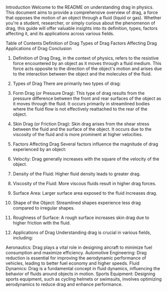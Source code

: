 Introduction
Welcome to the README on understanding drag in physics. This document aims to provide a comprehensive overview of drag, a force that opposes the motion of an object through a fluid (liquid or gas). Whether you're a student, researcher, or simply curious about the phenomenon of drag, this guide will offer valuable insights into its definition, types, factors affecting it, and its applications across various fields.

Table of Contents
Definition of Drag
Types of Drag
Factors Affecting Drag
Applications of Drag
Conclusion
1. Definition of Drag
Drag, in the context of physics, refers to the resistive force encountered by an object as it moves through a fluid medium. This force acts opposite to the direction of the object's motion and arises due to the interaction between the object and the molecules of the fluid.

2. Types of Drag
There are primarily two types of drag:

1. Form Drag (or Pressure Drag): This type of drag results from the pressure difference between the front and rear surfaces of the object as it moves through the fluid. It occurs primarily in streamlined bodies where the fluid flow is not effectively reattached to the rear of the object.
2. Skin Drag (or Friction Drag): Skin drag arises from the shear stress between the fluid and the surface of the object. It occurs due to the viscosity of the fluid and is more prominent at higher velocities.
3. Factors Affecting Drag
Several factors influence the magnitude of drag experienced by an object:

1. Velocity: Drag generally increases with the square of the velocity of the object.
2. Density of the Fluid: Higher fluid density leads to greater drag.
3. Viscosity of the Fluid: More viscous fluids result in higher drag forces.
4. Surface Area: Larger surface area exposed to the fluid increases drag.
5. Shape of the Object: Streamlined shapes experience less drag compared to irregular shapes.
6. Roughness of Surface: A rough surface increases skin drag due to higher friction with the fluid.
4. Applications of Drag
Understanding drag is crucial in various fields, including:

Aeronautics: Drag plays a vital role in designing aircraft to minimize fuel consumption and maximize efficiency.
Automotive Engineering: Drag reduction is essential for improving the aerodynamic performance of vehicles, leading to better fuel economy and higher speeds.
Fluid Dynamics: Drag is a fundamental concept in fluid dynamics, influencing the behavior of fluids around objects in motion.
Sports Equipment: Designing sports equipment, such as cycling helmets or swimsuits, involves optimizing aerodynamics to reduce drag and enhance performance.